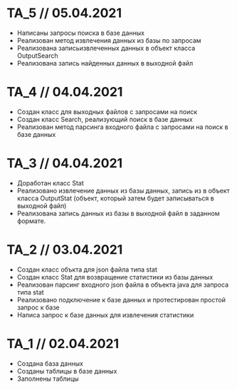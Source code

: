 # TA_5 // 05.04.2021

- Написаны запросы поиска в базе данных
- Реализован метод извлечения данных из базы по запросам
- Реализована записьизвлеченных данных в объект класса OutputSearch
- Реализована запись найденных данных в выходной файл

# TA_4 // 04.04.2021

- Создан класс для выходных файлов с запросами на поиск
- Создан класс Search, реализующий поиск в базе данных
- Реализован метод парсинга входного файла с запросами на поиск в базе данных

# TA_3 // 04.04.2021

- Доработан класс Stat
- Реализовано извлечение данных из базы данных, запись из в объект класса OutputStat (объект, который затем будет записываться в выходной файл)
- Реализована запись данных из базы в выходной файл в заданном формате.

# TA_2 // 03.04.2021

- Создан класс объкта для json файла типа stat
- Создан класс Stat для возвращение статистики из базы данных
- Реализован парсинг входного json файла в объекта java для запроса типа stat
- Реализовано подключение к базе данных и протестирован простой запрос к базе
- Написа запрос к базе данных для извлечения статистики

# TA_1 // 02.04.2021

- Создана база данных
- Созданы таблицы в базе данных
- Заполнены таблицы